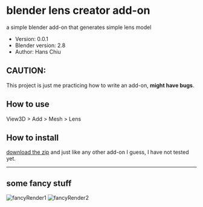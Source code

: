# blender lens creator add-on
a simple blender add-on that generates simple lens model


- Version: 0.0.1
- Blender version: 2.8
- Author: Hans Chiu


## CAUTION:
This project is just me practicing how to write an add-on, **might have bugs**.

## How to use
View3D > Add > Mesh > Lens

## How to install
[download the zip](https://github.com/chiuhans111/lens-creator-b3d-addon/archive/master.zip)
 and just like any other add-on I guess, I have not tested yet.





---

## some fancy stuff
![fancyRender1](https://pbs.twimg.com/media/EZSp10kUwAAt7uU?format=png)
![fancyRender2](https://pbs.twimg.com/media/EZSp4RRUcAA0Pr_?format=jpg)
